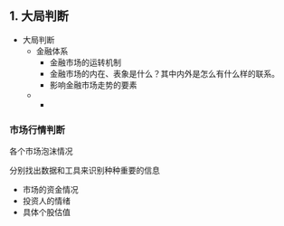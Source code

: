 ## 1. 大局判断



- 大局判断
  - 金融体系
    - 金融市场的运转机制
    - 金融市场的内在、表象是什么？其中内外是怎么有什么样的联系。
    - 影响金融市场走势的要素
  - - 

### 市场行情判断

各个市场泡沫情况

分别找出数据和工具来识别种种重要的信息

- 市场的资金情况
- 投资人的情绪
- 具体个股估值

